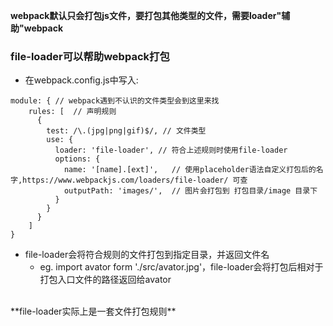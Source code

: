 **webpack默认只会打包js文件，要打包其他类型的文件，需要loader"辅助"webpack**
### file-loader可以帮助webpack打包
- 在webpack.config.js中写入:
```
module: { // webpack遇到不认识的文件类型会到这里来找
    rules: [  // 声明规则
      {
        test: /\.(jpg|png|gif)$/, // 文件类型
        use: {
          loader: 'file-loader', // 符合上述规则时使用file-loader
          options: {
            name: '[name].[ext]',   // 使用placeholder语法自定义打包后的名字,https://www.webpackjs.com/loaders/file-loader/ 可查
            outputPath: 'images/',  // 图片会打包到 打包目录/image 目录下
          }
        }
      }
    ]
}
```
- file-loader会将符合规则的文件打包到指定目录，并返回文件名
  - eg. import avator form './src/avator.jpg'，file-loader会将打包后相对于打包入口文件的路径返回给avator
<br>
**file-loader实际上是一套文件打包规则**
  
